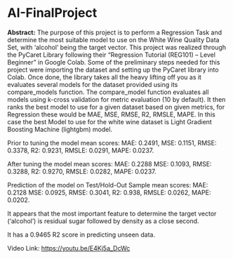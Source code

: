 # AI-FinalProject

**Abstract:** The purpose of this project is to perform a Regression Task and determine the most suitable model to use on the White Wine Quality Data Set, with ‘alcohol’ being the target vector. This project was realized through the PyCaret Library following their “Regression Tutorial (REG101) – Level Beginner” in Google Colab. Some of the preliminary steps needed for this project were importing the dataset and setting up the PyCaret library into Colab. Once done, the library takes all the heavy lifting off you as it evaluates several models for the dataset provided using its compare_models function. The compare_model function evaluates all models using k-cross validation for metric evaluation (10 by default). It then ranks the best model to use for a given dataset based on given metrics, for Regression these would be MAE, MSE, RMSE, R2, RMSLE, MAPE. In this case the best Model to use for the white wine dataset is Light Gradient Boosting Machine (lightgbm) model. 

Prior to tuning the model mean scores: MAE: 0.2491, MSE: 0.1151, RMSE: 0.3378, R2: 0.9231, RMSLE: 0.0291, MAPE: 0.0237.

After tuning the model mean scores: MAE: 0.2288 MSE: 0.1093, RMSE: 0.3288, R2: 0.9270, RMSLE: 0.0282, MAPE: 0.0237.

Prediction of the model on Test/Hold-Out Sample mean scores: MAE: 0.2128 MSE: 0.0925, RMSE: 0.3041, R2: 0.938, RMSLE: 0.0262, MAPE: 0.0202.

It appears that the most important feature to determine the target vector (‘alcohol’) is residual sugar followed by density as a close second.

It has a 0.9465 R2 score in predicting unseen data. 


Video Link: https://youtu.be/E4Kj5a_DcWc
